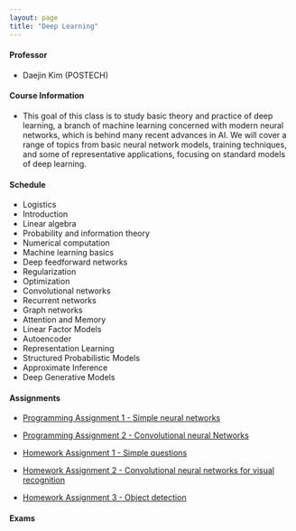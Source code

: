 ```yaml
---
layout: page
title: "Deep Learning"
---
```

#### Professor
- Daejin Kim (POSTECH)

#### Course Information

- This goal of this class is to study basic theory and practice of deep learning, a branch of machine learning concerned with modern neural networks, which is behind many recent advances in AI. We will cover a range of topics from basic neural network models, training techniques, and some of representative applications, focusing on standard models of deep learning. 

#### Schedule

- Logistics
- Introduction
- Linear algebra
- Probability and information theory 
- Numerical computation
- Machine learning basics
- Deep feedforward networks
- Regularization
- Optimization 
- Convolutional networks
- Recurrent networks 
- Graph networks
- Attention and Memory 
- Linear Factor Models
- Autoencoder
- Representation Learning
- Structured Probabilistic Models
- Approximate Inference 
- Deep Generative Models


#### Assignments

- [Programming Assignment 1 - Simple neural networks](/courses/deep-learning/AIGS538_PA1_20222421.pdf)

- [Programming Assignment 2 - Convolutional neural Networks](/courses/deep-learning/AIGS538_PA2_20222421.pdf)

- [Homework Assignment 1 - Simple questions](/courses/deep-learning/AIGS538_HW1_20222421.pdf)

- [Homework Assignment 2 - Convolutional neural networks for visual recognition](/courses/deep-learning/AIGS538_HW2_20222421.pdf)

- [Homework Assignment 3 - Object detection](/courses/deep-learning/AIGS538_HW3_20222421.pdf)


#### Exams
